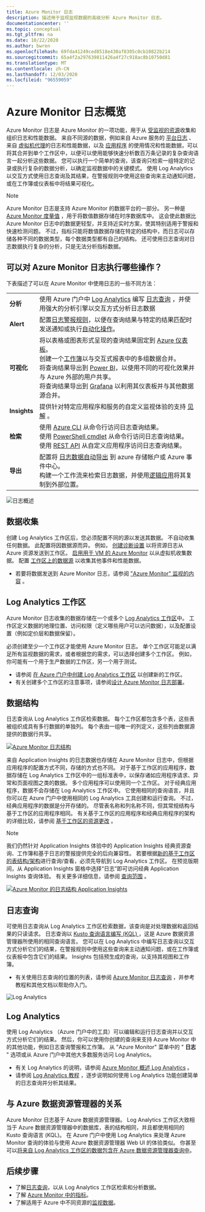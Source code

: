 ```yaml
---
title: Azure Monitor 日志
description: 描述用于监视监视数据的高级分析 Azure Monitor 日志。
documentationcenter: ''
ms.topic: conceptual
ms.tgt_pltfrm: na
ms.date: 10/22/2020
ms.author: bwren
ms.openlocfilehash: 69fda41249ced8518e430af8305c0cb10822b214
ms.sourcegitcommit: 65a4f2a297639811426a4f27c918ac8b10750d81
ms.translationtype: MT
ms.contentlocale: zh-CN
ms.lasthandoff: 12/03/2020
ms.locfileid: "96559059"
---
```

# <a name="azure-monitor-logs-overview"></a>Azure Monitor 日志概览
Azure Monitor 日志是 Azure Monitor 的一项功能，用于从 [受监视的资源](../monitor-reference.md)收集和组织日志和性能数据。 来自不同源的数据，例如来自 Azure 服务的 [平台日志](platform-logs-overview.md) 、来自 [虚拟机代理](agents-overview.md)的日志和性能数据，以及 [应用程序](../app/app-insights-overview.md) 的使用情况和性能数据，可以将其合并到单个工作区中，以便可以使用能够快速分析数百万条记录的复杂查询语言一起分析这些数据。 您可以执行一个简单的查询，该查询只检索一组特定的记录或执行复杂的数据分析，以确定监视数据中的关键模式。 使用 Log Analytics 以交互方式使用日志查询及其结果，在警报规则中使用这些查询来主动通知问题，或在工作簿或仪表板中将结果可视化。

> [!NOTE]
> Azure Monitor 日志是支持 Azure Monitor 的数据平台的一部分。 另一种是 [Azure Monitor 度量值](data-platform-metrics.md) ，用于将数值数据存储在时序数据库中。 这会使此数据比 Azure Monitor 日志中的数据更轻型，并支持近实时方案，使其特别适用于警报和快速检测问题。 不过，指标只能将数值数据存储在特定的结构中，而日志可以存储各种不同的数据类型，每个数据类型都有自己的结构。 还可使用日志查询对日志数据执行复杂的分析，只是无法分析指标数据。


## <a name="what-can-you-do-with-azure-monitor-logs"></a>可以对 Azure Monitor 日志执行哪些操作？
下表描述了可以在 Azure Monitor 中使用日志的一些不同方法：

|  |  |
|:---|:---|
| **分析** | 使用 Azure 门户中 [Log Analytics](../log-query/log-analytics-tutorial.md) 编写 [日志查询](../log-query/log-query-overview.md) ，并使用强大的分析引擎以交互方式分析日志数据 |
| **Alert** | 配置[日志警报规则](alerts-log.md)，以便在查询结果与特定的结果匹配时发送通知或执行[自动化操作](action-groups.md)。 |
| **可视化** | 将以表格或图表形式呈现的查询结果固定到 [Azure 仪表板](../../azure-portal/azure-portal-dashboards.md)。<br>创建一个[工作簿](./workbooks-overview.md)以与交互式报表中的多组数据合并。 <br>将查询结果导出到 [Power BI](powerbi.md)，以使用不同的可视化效果并与 Azure 外部的用户共享。<br>将查询结果导出到 [Grafana](grafana-plugin.md) 以利用其仪表板并与其他数据源合并。|
| **Insights** | 提供针对特定应用程序和服务的自定义监视体验的支持 [见解](../monitor-reference.md#insights-and-core-solutions) 。  |
| **检索** | 使用 [Azure CLI](/cli/azure/ext/log-analytics/monitor/log-analytics) 从命令行访问日志查询结果。<br>使用 [PowerShell cmdlet](/powershell/module/az.operationalinsights) 从命令行访问日志查询结果。<br>使用 [REST API](https://dev.loganalytics.io/) 从自定义应用程序访问日志查询结果。 |
| **导出** | 配置将 [日志数据自动导出](logs-data-export.md) 到 azure 存储帐户或 Azure 事件中心。<br>构建一个工作流来检索日志数据，并使用[逻辑应用](logicapp-flow-connector.md)将其复制到外部位置。 |

![日志概述](media/data-platform-logs/logs-overview.png)


## <a name="data-collection"></a>数据收集
创建 Log Analytics 工作区后，您必须配置不同的源以发送其数据。 不自动收集任何数据。 此配置将因数据源而异。 例如， [创建诊断设置](diagnostic-settings.md) 以将资源日志从 Azure 资源发送到工作区。 [启用用于 VM 的 Azure Monitor](../insights/vminsights-enable-overview.md) 以从虚拟机收集数据。 配置 [工作区上的数据源](data-sources.md) 以收集其他事件和性能数据。

- 若要将数据发送到 Azure Monitor 日志，请参阅 ["Azure Monitor" 监视的内容](../monitor-reference.md) 。


## <a name="log-analytics-workspaces"></a>Log Analytics 工作区
Azure Monitor 日志收集的数据存储在一个或多个 [Log Analytics 工作区](./design-logs-deployment.md)中。 工作区定义数据的地理位置、访问权限（定义哪些用户可以访问数据），以及配置设置（例如定价层和数据保留）。  

必须创建至少一个工作区才能使用 Azure Monitor 日志。 单个工作区可能足以满足所有监视数据的需求，或者根据您的需求，可以选择创建多个工作区。 例如，你可能有一个用于生产数据的工作区，另一个用于测试。 

- 请参阅 [在 Azure 门户中创建 Log Analytics 工作区](../learn/quick-create-workspace.md) 以创建新的工作区。
- 有关创建多个工作区的注意事项，请参阅[设计 Azure Monitor 日志部署](design-logs-deployment.md)。

## <a name="data-structure"></a>数据结构
日志查询从 Log Analytics 工作区检索数据。 每个工作区都包含多个表，这些表被组织成具有多行数据的单独列。 每个表由一组唯一的列定义，这些列由数据源提供的数据行共享。 

[![Azure Monitor 日志结构](media/data-platform-logs/logs-structure.png)](media/data-platform-logs/logs-structure.png#lightbox)


来自 Application Insights 的日志数据也存储在 Azure Monitor 日志中，但根据应用程序的配置方式不同，存储的方式也不同。 对于基于工作区的应用程序，数据存储在 Log Analytics 工作区中的一组标准表中，以保存诸如应用程序请求、异常和页面视图之类的数据。 多个应用程序可以使用同一个工作区。 对于经典应用程序，数据不会存储在 Log Analytics 工作区中。 它使用相同的查询语言，并且你可以在 Azure 门户中使用相同的 Log Analytics 工具创建和运行查询。 不过，经典应用程序的数据是分开存储的。 尽管表名称和列名称不同，但其常规结构与基于工作区的应用程序相同。 有关基于工作区的应用程序和经典应用程序的架构的详细比较，请参阅 [基于工作区的资源更改](../app/apm-tables.md) 。


> [!NOTE]
> 我们仍然针对 Application Insights 体验中的 Application Insights 经典资源查询、工作簿和基于日志的警报提供完全的后向兼容性。 若要根据[新的基于工作区的表结构/架构](../app/apm-tables.md)进行查询/查看，必须先导航到 Log Analytics 工作区。 在预览版期间，从 Application Insights 窗格中选择“日志”即可访问经典 Application Insights 查询体验。 有关更多详细信息，请参阅 [查询范围](../log-query/scope.md) 。


[![Azure Monitor 的日志结构 Application Insights](media/data-platform-logs/logs-structure-ai.png)](media/data-platform-logs/logs-structure-ai.png#lightbox)


## <a name="log-queries"></a>日志查询
可使用日志查询从 Log Analytics 工作区检索数据，该查询是对处理数据和返回结果的只读请求。 日志查询以 [Kusto 查询语言编写 (KQL) ](/azure/data-explorer/kusto/query/)，这是 Azure 数据资源管理器所使用的相同查询语言。 您可以在 Log Analytics 中编写日志查询以交互方式分析它们的结果，在警报规则中使用这些查询来主动通知问题，或在工作簿或仪表板中包含它们的结果。 Insights 包括预生成的查询，以支持其视图和工作簿。

- 有关使用日志查询的位置的列表，请参阅 [Azure Monitor 日志查询](log-query/../../log-query/log-query-overview.md) ，并参考教程和其他文档以帮助你入门。

![Log Analytics](media/data-platform-logs/log-analytics.png)

## <a name="log-analytics"></a>Log Analytics
使用 Log Analytics （Azure 门户中的工具）可以编辑和运行日志查询并以交互方式分析它们的结果。 然后，你可以使用你创建的查询来支持 Azure Monitor 中的其他功能，例如日志查询警报和工作簿。 从 "Azure Monitor" 菜单中的 " **日志** " 选项或从 Azure 门户中其他大多数服务访问 Log Analytics。

- 有关 Log Analytics 的说明，请参阅 [Azure Monitor 概述 Log Analytics](../log-query/log-analytics-overview.md) 。 
- 请参阅 [Log Analytics 教程](../log-query/log-analytics-tutorial.md) ，逐步说明如何使用 Log Analytics 功能创建简单的日志查询并分析其结果。



## <a name="relationship-to-azure-data-explorer"></a>与 Azure 数据资源管理器的关系
Azure Monitor 日志基于 Azure 数据资源管理器。 Log Analytics 工作区大致相当于 Azure 数据资源管理器中的数据库，表的结构相同，并且都使用相同的 Kusto 查询语言 (KQL)。 在 Azure 门户中使用 Log Analytics 来处理 Azure Monitor 查询的体验与使用 Azure 数据资源管理器 Web UI 的体验类似。 你甚至可以[将来自 Log Analytics 工作区的数据包含在 Azure 数据资源管理器查询中](/azure/data-explorer/query-monitor-data)。 


## <a name="next-steps"></a>后续步骤

- 了解[日志查询](../log-query/log-query-overview.md)，以从 Log Analytics 工作区检索和分析数据。
- 了解 [Azure Monitor 中的指标](data-platform-metrics.md)。
- 了解适用于 Azure 中不同资源的[监视数据](data-sources.md)。
